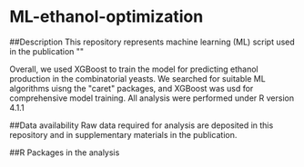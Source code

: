 # ML-ethanol-optimization

##Description 
This repository represents machine learning (ML) script used in the publication ""

Overall, we used XGBoost to train the model for predicting ethanol production in the combinatorial yeasts. 
We searched for suitable ML algorithms uisng the "caret" packages, and XGBoost was usd for comprehensive model training.
All analysis were performed under R version 4.1.1

##Data availability
Raw data required for analysis are deposited in this repository and in supplementary materials in the publication.

##R Packages in the analysis
